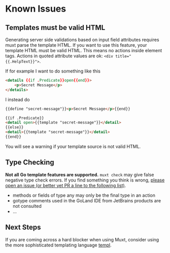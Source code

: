 # Known Issues

## Templates must be valid HTML

Generating server side validations based on input field attributes
requires muxt parse the template HTML.
If you want to use this feature, your template HTML must be valid HTML.
This means no actions inside element tags. Actions in quoted attribute values are ok: `<div title="{{.HelpText}}">`.

If for example I want to do something like this

```html
<details {{if .Predicate}}open{{end}}>
    <p>Secret Message</p>
</details>
```

I instead do

```html
{{define "secret-message"}}<p>Secret Message</p>{{end}}

{{if .Predicate}}
<detail open>{{template "secret-message"}}</detail>
{{else}}
<detail>{{template "secret-message"}}</detail>
{{end}}
```

You will see a warning if your template source is not valid HTML.

## Type Checking

**Not all Go template features are supported.**
`muxt check` may give false negative type check errors.
If you find something you think is wrong, [please open an issue (or better yet PR a line to the following list)](https://github.com/crhntr/muxt/issues/new).

- methods or fields of type any may only be the final type in an action
- gotype comments used in the GoLand IDE from JetBrains products are not consulted
- ...

## Next Steps

If you are coming across a hard blocker when using Muxt, consider using the more sophisticated templating
language [templ](https://templ.guide).
